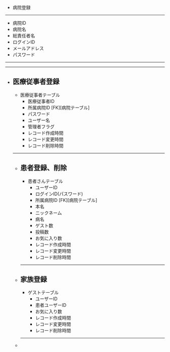 * 病院登録
---
* 病院ID
* 病院名
* 総責任者名
* ログインID
* メールアドレス 
* パスワード 
--- 
---
* 医療従事者登録
    ---
    * 医療従事者テーブル
        * 医療従事者ID
        * 所属病院ID [FK][病院テーブル]
        * パスワード
        * ユーザー名
        * 管理者フラグ
        * レコード作成時間
        * レコード変更時間
        * レコード削除時間
    ---
    * 患者登録、削除
        ---
        * 患者さんテーブル   
            * ユーザーID
            * ログインID(パスワード)
            * 所属病院ID [FK][病院テーブル]
            * 本名
            * ニックネーム
            * 病名
            * ゲスト数
            * 投稿数
            * お気に入り数
            * レコード作成時間
            * レコード変更時間
            * レコード削除時間
        ---
    * 家族登録
        ---
        * ゲストテーブル
            * ユーザーID
            * 患者ユーザーID
            * お気に入り数
            * レコード作成時間
            * レコード変更時間
            * レコード削除時間
        ---
    * 
